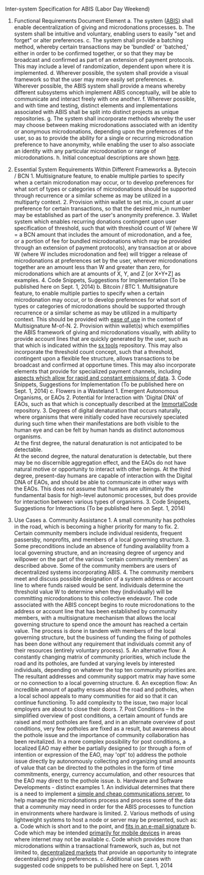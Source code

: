 Inter-system Specification for ABIS (Labor Day Weekend)

1.  Functional Requirements Document Element
    a.  The system ([ABIS](https://github.com/ABISprotocol/ABIS)) shall enable decentralization of giving and microdonations processes.
    b.  The system shall be intuitive and voluntary, enabling users to easily "set and forget" or alter preferences.
    c.  The system shall provide a batching method, whereby certain transactions may be 'bundled' or 'batched,'
        either in order to be confirmed together, or so that they may be broadcast and confirmed as part of
        an extension of payment protocols.  This may include a level of randomization, dependent upon where it is implemented. 
    d.  Wherever possible, the system shall provide a visual framework so that the user may more easily set preferences.
    e.  Wherever possible, the ABIS system shall provide a means whereby different subsystems which implement
        ABIS conceptually, will be able to communicate and interact freely with one another.
    f.  Wherever possible, and with time and testing, distinct elements and implementations associated with ABIS shall be
        split into distinct projects as unique repositories.
    g.  The system shall incorporate methods whereby the user may choose between making microdonations associated with
        an identity or anonymous microdonations, depending upon the preferences of the user, so as to provide the
        ability for a single or recurring microdonation preference to have anonymity, while enabling
        the user to also associate an identity with any particular microdonation or range of microdonations.
    h.  Initial conceptual descriptions are shown [here](https://github.com/ABISprotocol/ABIS#abis).


2.  Essential System Requirements Within Different Frameworks
    a.  Bytecoin / BCN
        1.  Multisignature feature, to enable multiple parties to specify when a certain microdonation may occur,
            or to develop preferences for what sort of types or categories of microdonations should be supported
            through recurrence or a similar scheme as may be utilized in a multiparty context.
        2.  Provision within wallet to set mix_in count at user preference for certain transactions, so that the
            desired mix_in number may be established as part of the user's anonymity preference.
        3.  Wallet system which enables recurring donations contingent upon user specification of threshold, 
            such that with threshold count of W (where W = a BCN amount that includes the amount of microdonation,
            and a fee, or a portion of fee for bundled microdonations which may be provided through an extension of
            payment protocols), any transaction at or above W (where W includes microdonation and fee) will trigger 
            a release of microdonations at preferences set by the user, wherever microdonations together are an amount less than 
            W and greater than zero, for microdonations which are at amounts of X, Y, and Z [or X+Y+Z] as examples.
        4.  Code Snippets, Suggestions for Implementation (To be published here on Sept. 1, 2014)
    b.  Bitcoin / BTC
        1.  Multisignature feature, to enable multiple parties to specify when a certain microdonation may occur,
            or to develop preferences for what sort of types or categories of microdonations should be supported
            through recurrence or a similar scheme as may be utilized in a multiparty context.  This should be
            provided with [ease of use](https://github.com/spesmilo/sx#multisignature-n-m-transactions) in the context of Multisignature M-of-N.
        2.  Provision within wallet(s) which exemplifies the ABIS framework of giving and microdonations visually,
            with ability to provide account lines that are quickly generated by the user, such as that which is
            indicated within the [sx tools](https://github.com/spesmilo/sx/tree/master/tools) repository.  This may also incorporate the threshold count concept, 
            such that a threshold, contingent upon a flexible fee structure, allows transactions to be broadcast
            and confirmed at opportune times.  This may also incorporate elements that provide for specialized
            payment channels, including [aspects which allow for rapid and constant emissions of data](https://github.com/jgarzik/mcp).
        3.  Code Snippets, Suggestions for Implementation (To be published here on Sept. 1, 2014)
    c.  Flowers in a Wasteland
        1.  Emergent Autonomous Organisms, or EAOs
        2.  Potential for Interaction with 'Digital DNA' of EAOs, such as that which is conceptually
            described at the [ImmortalCode](https://github.com/abisprotocol/immortalcode) repository.
        3.  Degrees of digital denaturation that occurs naturally, where organisms that were initially 
            coded have recursively speciated during such time when their manifestations are both visible to
            the human eye and can be felt by human hands as distinct autonomous organisms.  
            At the first degree, the natural denaturation is not anticipated to be detectable.  
            At the second degree, the natural denaturation is detectable, but there may be no discernible 
            aggregation effect, and the EAOs do not have natural motive or opportunity to interact with other beings.
            At the third degree, present-day humans are capable of interaction with the Digital DNA of EAOs, and 
            should be able to communicate in other ways with the EAOs.
            This does not assume that humans are ultimately the fundamental basis for high-level 
            autonomic processes, but does provide for interaction between various types of organisms.
        3.  Code Snippets, Suggestions for Interactions (To be published here on Sept. 1, 2014)

3.  Use Cases
    a.  Community Assistance
        1.  A small community has potholes in the road, which is becoming a higher priority for many to fix.
        2.  Certain community members include individual residents, frequent passersby, nonprofits,
            and members of a local governing structure.
        3.  Some preconditions include an absence of funding availability from a local governing structure, and
            an increasing degree of urgency and willpower on the part of the various 'certain community members'
            as described above.  Some of the community members are users of decentralized systems incorporating ABIS.
        4.  The community members meet and discuss possible designation of a system address or account line to where
            funds raised would be sent.  Individuals determine the threshold value W to determine when they 
            (individually) will be committing microdonations to this collective endeavor.  The code associated with
            the ABIS concept begins to route microdonations to the address or account line that has been established
            by community members, with a multisignature mechanism that allows the local governing structure to 
            spend once the amount has reached a certain value.  The process is done in tandem with members of the
            local governing structure, but the business of funding the fixing of potholes has been done without 
            any requirement that individuals commit any of their resources (entirely voluntary process).
        5.  An alternative flow:  A constantly changing matrix of community priorities, which include the 
            road and its potholes, are funded at varying levels by interested individuals, depending on whatever
            the top ten community priorities are.  The resultant addresses and community support matrix may have
            some or no connection to a local governing structure.
        6.  An exception flow:  An incredible amount of apathy ensues about the road and potholes, when a local
            school appeals to many communities for aid so that it can continue functioning.  To add complexity to
            the issue, two major local employers are about to close their doors.
        7.  Post Conditions – In the simplified overview of post conditions, a certain amount of funds are raised and
            most potholes are fixed, and in an alternate overview of post conditions, very few potholes are fixed 
            as a result, but awareness about the pothole issue and the importance of community collaboration
            has been revitalized.  In a more complex possibility for post conditions, a localized EAO may 
            either be partially designed to (or through a form of intention or expression of the EAO, may 'opt' to) 
            address the pothole issue directly by autonomously collecting and organizing small amounts of value 
            that can be directed to the potholes in the form of time commitments, energy, currency accumulation, 
            and other resources that the EAO may direct to the pothole issue.
    b.  Hardware and Software Developments - distinct examples
        1.  An individual determines that there is a need to implement a [simple and cheap communications server](https://github.com/bashrc/freedombone), to help manage the 
            microdonations process and process some of the data that a community may need in order for the 
            ABIS processes to function in environments where hardware is limited.
        2.  Various methods of using lightweight systems to host a node or server may be presented, such as:
            a. Code which is short and to the point, and [fits in an e-mail signature](https://github.com/cathalgarvey/tinystatus)
            b. Code which may be intended [primarily for mobile devices](https://github.com/37coins/Btc2Sms) in areas where internet may not be available
            c. Code which provides more than microdonations within a transactional framework, such as, but
               not limited to, [decentralized markets](https://github.com/OpenBazaar/OpenBazaar) that provide an opportunity to integrate decentralized giving preferences.
    c.  Additional use cases with suggested code snippets to be published here on Sept. 1, 2014


